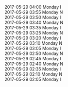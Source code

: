 2017-05-29 04:00 Monday  I  
2017-05-29 03:55 Monday  N  
2017-05-29 03:50 Monday  I  
2017-05-29 03:40 Monday  N  
2017-05-29 03:35 Monday  I  
2017-05-29 03:25 Monday  N  
2017-05-29 03:20 Monday  I  
2017-05-29 03:10 Monday  N  
2017-05-29 03:05 Monday  I  
2017-05-29 02:50 Monday  N  
2017-05-29 02:45 Monday  I  
2017-05-29 02:40 Monday  N  
2017-05-29 02:35 Monday  I  
2017-05-29 02:10 Monday  N  
2017-05-29 02:05 Monday  I  
